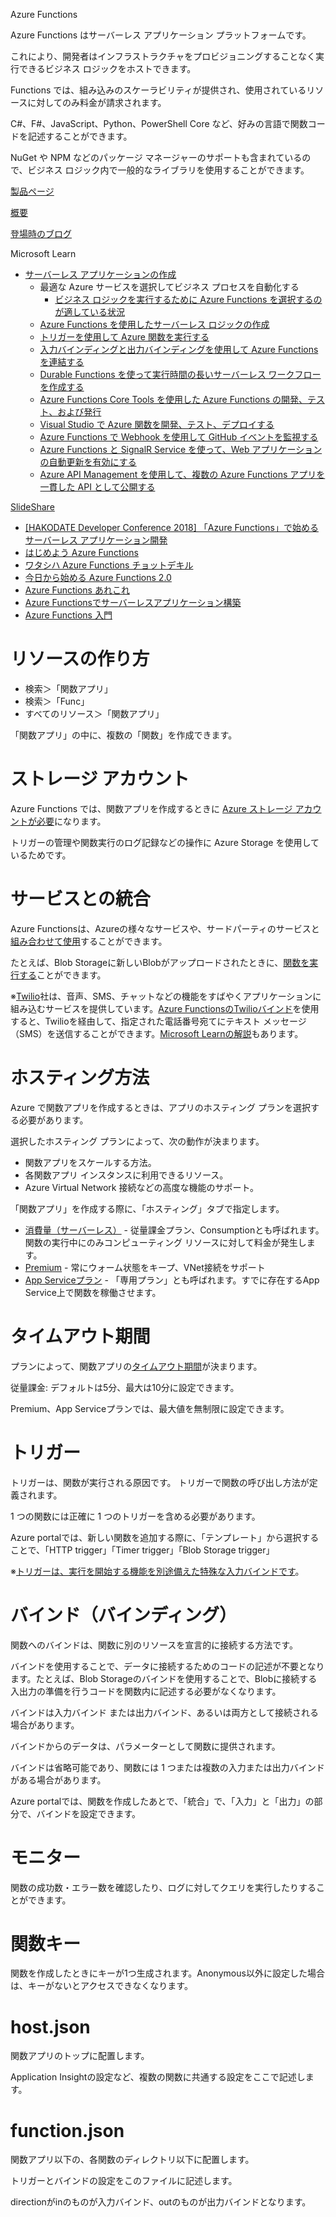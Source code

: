 Azure Functions

Azure Functions はサーバーレス アプリケーション プラットフォームです。

これにより、開発者はインフラストラクチャをプロビジョニングすることなく実行できるビジネス ロジックをホストできます。 

Functions では、組み込みのスケーラビリティが提供され、使用されているリソースに対してのみ料金が請求されます。 

C#、F#、JavaScript、Python、PowerShell Core など、好みの言語で関数コードを記述することができます。

NuGet や NPM などのパッケージ マネージャーのサポートも含まれているので、ビジネス ロジック内で一般的なライブラリを使用することができます。

[製品ページ](https://azure.microsoft.com/ja-jp/services/functions/)

[概要](https://docs.microsoft.com/ja-jp/azure/azure-functions/functions-overview)

[登場時のブログ](https://azure.microsoft.com/en-us/blog/introducing-azure-functions/)

Microsoft Learn

- [サーバーレス アプリケーションの作成](https://docs.microsoft.com/ja-jp/learn/paths/create-serverless-applications/)
  - 最適な Azure サービスを選択してビジネス プロセスを自動化する
    - [ビジネス ロジックを実行するために Azure Functions を選択するのが適している状況](https://docs.microsoft.com/ja-jp/learn/modules/choose-azure-service-to-integrate-and-automate-business-processes/5-web-jobs-and-functions)
  - [Azure Functions を使用したサーバーレス ロジックの作成](https://docs.microsoft.com/ja-jp/learn/modules/create-serverless-logic-with-azure-functions/)
  - [トリガーを使用して Azure 関数を実行する](https://docs.microsoft.com/ja-jp/learn/modules/execute-azure-function-with-triggers/)
  - [入力バインディングと出力バインディングを使用して Azure Functions を連結する](https://docs.microsoft.com/ja-jp/learn/modules/chain-azure-functions-data-using-bindings/)
  - [Durable Functions を使って実行時間の長いサーバーレス ワークフローを作成する](https://docs.microsoft.com/ja-jp/learn/modules/create-long-running-serverless-workflow-with-durable-functions/)
  - [Azure Functions Core Tools を使用した Azure Functions の開発、テスト、および発行](https://docs.microsoft.com/ja-jp/learn/modules/develop-test-deploy-azure-functions-with-core-tools/)
  - [Visual Studio で Azure 関数を開発、テスト、デプロイする](https://docs.microsoft.com/ja-jp/learn/modules/develop-test-deploy-azure-functions-with-visual-studio/)
  - [Azure Functions で Webhook を使用して GitHub イベントを監視する](https://docs.microsoft.com/ja-jp/learn/modules/monitor-github-events-with-a-function-triggered-by-a-webhook/)
  - [Azure Functions と SignalR Service を使って、Web アプリケーションの自動更新を有効にする](https://docs.microsoft.com/ja-jp/learn/modules/automatic-update-of-a-webapp-using-azure-functions-and-signalr/)
  - [Azure API Management を使用して、複数の Azure Functions アプリを一貫した API として公開する](https://docs.microsoft.com/ja-jp/learn/modules/build-serverless-api-with-functions-api-management/)

[SlideShare](https://www2.slideshare.net/search/slideshow?searchfrom=header&q=azure+functions)

- [[HAKODATE Developer Conference 2018] 「Azure Functions」で始めるサーバーレス アプリケーション開発](https://www2.slideshare.net/satonaoki/20180929hakodateserverlessfunctions)
- [はじめよう Azure Functions](https://www.slideshare.net/okazuki0130/azure-functions-171815345)
- [ワタシハ Azure Functions チョットデキル](https://www.slideshare.net/TsuyoshiUshio/azure-functions-98577634)
- [今日から始める Azure Functions 2.0](https://www.slideshare.net/ssusercd7b97/azure-functions-20)
- [Azure Functions あれこれ](https://www.slideshare.net/yasuakimatsuda75/azure-functions-86808540)
- [Azure Functionsでサーバーレスアプリケーション構築](https://www.slideshare.net/r_matsumura/azure-functions-87655373)
- [Azure Functions 入門](https://www.slideshare.net/jz5/azure-functions-70025759)


# リソースの作り方

- 検索＞「関数アプリ」
- 検索＞「Func」
- すべてのリソース＞「関数アプリ」

「関数アプリ」の中に、複数の「関数」を作成できます。

# ストレージ アカウント


Azure Functions では、関数アプリを作成するときに [Azure ストレージ アカウントが必要](https://docs.microsoft.com/ja-jp/azure/azure-functions/storage-considerations)になります。

トリガーの管理や関数実行のログ記録などの操作に Azure Storage を使用しているためです。

# サービスとの統合

Azure Functionsは、Azureの様々なサービスや、サードパーティのサービスと[組み合わせて使用](https://docs.microsoft.com/ja-jp/azure/azure-functions/functions-triggers-bindings?tabs=csharp#supported-bindings)することができます。

たとえば、Blob Storageに新しいBlobがアップロードされたときに、[関数を実行する](https://docs.microsoft.com/ja-jp/azure/azure-functions/functions-bindings-storage-blob-trigger?tabs=csharp)ことができます。


※[Twilio](https://www.twilio.com/ja/)社は、音声、SMS、チャットなどの機能をすばやくアプリケーションに組み込むサービスを提供しています。[Azure FunctionsのTwilioバインド](https://docs.microsoft.com/ja-jp/azure/azure-functions/functions-bindings-twilio?tabs=csharp)を使用すると、Twilioを経由して、指定された電話番号宛てにテキスト メッセージ（SMS）を送信することができます。[Microsoft Learnの解説](https://docs.microsoft.com/ja-jp/learn/modules/send-location-over-sms-using-azure-functions-twilio/)もあります。

# ホスティング方法

Azure で関数アプリを作成するときは、アプリのホスティング プランを選択する必要があります。

選択したホスティング プランによって、次の動作が決まります。
- 関数アプリをスケールする方法。
- 各関数アプリ インスタンスに利用できるリソース。
- Azure Virtual Network 接続などの高度な機能のサポート。

「関数アプリ」を作成する際に、「ホスティング」タブで指定します。

- [消費量（サーバーレス）](https://docs.microsoft.com/ja-jp/azure/azure-functions/functions-scale#consumption-plan) - 従量課金プラン、Consumptionとも呼ばれます。関数の実行中にのみコンピューティング リソースに対して料金が発生します。
- [Premium](https://docs.microsoft.com/ja-jp/azure/azure-functions/functions-scale#premium-plan) - 常にウォーム状態をキープ、VNet接続をサポート
- [App Serviceプラン](https://docs.microsoft.com/ja-jp/azure/azure-functions/functions-scale#dedicated-app-service-plan) - 「専用プラン」とも呼ばれます。すでに存在するApp Service上で関数を稼働させます。

# タイムアウト期間

プランによって、関数アプリの[タイムアウト期間](https://docs.microsoft.com/ja-jp/azure/azure-functions/functions-scale#function-app-timeout-duration)が決まります。

従量課金: デフォルトは5分、最大は10分に設定できます。

Premium、App Serviceプランでは、最大値を無制限に設定できます。

# トリガー

トリガーは、関数が実行される原因です。 トリガーで関数の呼び出し方法が定義されます。

1 つの関数には正確に 1 つのトリガーを含める必要があります。

Azure portalでは、新しい関数を追加する際に、「テンプレート」から選択することで、「HTTP trigger」「Timer trigger」「Blob Storage trigger」

※[トリガーは、実行を開始する機能を別途備えた特殊な入力バインドです](https://docs.microsoft.com/ja-jp/azure/azure-functions/functions-add-output-binding-storage-queue-vs-code?pivots=programming-language-csharp)。

# バインド（バインディング）

関数へのバインドは、関数に別のリソースを宣言的に接続する方法です。

バインドを使用することで、データに接続するためのコードの記述が不要となります。たとえば、Blob Storageのバインドを使用することで、Blobに接続する入出力の準備を行うコードを関数内に記述する必要がなくなります。

バインドは入力バインド または出力バインド、あるいは両方として接続される場合があります。 

バインドからのデータは、パラメーターとして関数に提供されます。

バインドは省略可能であり、関数には 1 つまたは複数の入力または出力バインドがある場合があります。

Azure portalでは、関数を作成したあとで、「統合」で、「入力」と「出力」の部分で、バインドを設定できます。

# モニター

関数の成功数・エラー数を確認したり、ログに対してクエリを実行したりすることができます。

# 関数キー

関数を作成したときにキーが1つ生成されます。Anonymous以外に設定した場合は、キーがないとアクセスできなくなります。

# host.json

関数アプリのトップに配置します。

Application Insightの設定など、複数の関数に共通する設定をここで記述します。

# function.json

関数アプリ以下の、各関数のディレクトリ以下に配置します。

トリガーとバインドの設定をこのファイルに記述します。

directionがinのものが入力バインド、outのものが出力バインドとなります。
